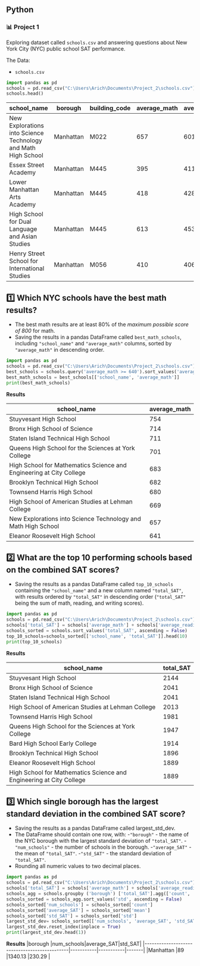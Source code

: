 ## Python
### :bar_chart: Project 1

Exploring dataset called `schools.csv` and answering questions about New York City (NYC) public school SAT performance.

The Data:

- `schools.csv`


````python
import pandas as pd
schools = pd.read_csv("C:\Users\Arich\Documents\Project_2\schools.csv")
schools.head()
````

|school_name                                   |borough|building_code|average_math|average_reading|average_writing|percent_tested|
|----------------------------------------------|-------|-------------|------------|---------------|---------------|--------------|
|New Explorations into Science Technology and Math High School|Manhattan    |M022        |657            |601            |601           |
|Essex Street Academy                          |Manhattan|M445         |395         |411            |387            |78.9          |
|Lower Manhattan Arts Academy                  |Manhattan|M445         |418         |428            |415            |65.1          |
|High School for Dual Language and Asian Studies|Manhattan|M445         |613         |453            |463            |95.9          |
|Henry Street School for International Studies |Manhattan|M056         |410         |406            |381            |59.7          |


## :one: Which NYC schools have the best math results?
- The best math results are at least 80% of the *maximum possible score of 800* for math.
- Saving the results in a pandas DataFrame called `best_math_schools`, including `"school_name"` and `"average_math"` columns, sorted by `"average_math"` in descending order.


````python
import pandas as pd
schools = pd.read_csv("C:\Users\Arich\Documents\Project_2\schools.csv")
best_schools = schools.query('average_math >= 640').sort_values('average_math', ascending= False)
best_math_schools = best_schools[['school_name', 'average_math']]
print(best_math_schools)
````
**Results**

|school_name                                   |average_math|
|----------------------------------------------|------------|
|Stuyvesant High School                        |754         |
|Bronx High School of Science                  |714         |
|Staten Island Technical High School           |711         |
|Queens High School for the Sciences at York College|701         |
|High School for Mathematics Science and Engineering at City College|683   |
|Brooklyn Technical High School                |682         |
|Townsend Harris High School                   |680         |
|High School of American Studies at Lehman College|669         |
|New Explorations into Science Technology and Math High School|657   |
|Eleanor Roosevelt High School                 |641         |


## :two: What are the top 10 performing schools based on the combined SAT scores?
- Saving the results as a pandas DataFrame called `top_10_schools` containing the `"school_name"` and a new column named `"total_SAT"`, with results ordered by `"total_SAT"` in descending order (`"total_SAT"` being the sum of math, reading, and writing scores).

````python
import pandas as pd
schools = pd.read_csv("C:\Users\Arich\Documents\Project_2\schools.csv")
schools['total_SAT'] = schools['average_math'] + schools['average_reading'] + schools['average_writing']
schools_sorted = schools.sort_values('total_SAT', ascending = False)
top_10_schools=schools_sorted[['school_name', 'total_SAT']].head(10)
print(top_10_schools)
````
**Results**

|school_name                                   |total_SAT|
|----------------------------------------------|---------|
|Stuyvesant High School                        |2144     |
|Bronx High School of Science                  |2041     |
|Staten Island Technical High School           |2041     |
|High School of American Studies at Lehman College|2013     |
|Townsend Harris High School                   |1981     |
|Queens High School for the Sciences at York College|1947     |
|Bard High School Early College                |1914     |
|Brooklyn Technical High School                |1896     |
|Eleanor Roosevelt High School                 |1889     |
|High School for Mathematics Science and Engineering at City College|1889  |


## :three: Which single borough has the largest standard deviation in the combined SAT score?
- Saving the results as a pandas DataFrame called largest_std_dev.
- The DataFrame should contain one row, with:
-`"borough"` - the name of the NYC borough with the largest standard deviation of `"total_SAT"`.
-`"num_schools"` - the number of schools in the borough.
-`"average_SAT"` - the mean of `"total_SAT"`.
-`"std_SAT"` - the standard deviation of `"total_SAT"`.
 - Rounding all numeric values to two decimal places.


````python
import pandas as pd
schools = pd.read_csv("C:\Users\Arich\Documents\Project_2\schools.csv")
schools['total_SAT'] = schools['average_math'] + schools['average_reading'] + schools['average_writing']
schools_agg = schools.groupby ('borough') ['total_SAT'].agg(['count', 'mean', 'std']).round(2)
schools_sorted = schools_agg.sort_values('std', ascending = False)
schools_sorted['num_schools'] = schools_sorted['count']
schools_sorted['average_SAT'] = schools_sorted['mean']
schools_sorted['std_SAT'] = schools_sorted['std']
largest_std_dev= schools_sorted[['num_schools', 'average_SAT', 'std_SAT']]
largest_std_dev.reset_index(inplace = True)
print(largest_std_dev.head(1))
````
**Results**
|borough                                       |num_schools|average_SAT|std_SAT|
|----------------------------------------------|-----------|-----------|-------|
|Manhattan                                     |89         |1340.13    |230.29 |

